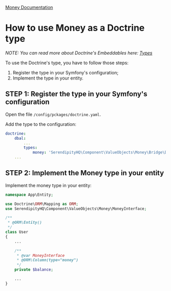 [Money Documentation](../Money.md)

# How to use Money as a Doctrine type

*NOTE: You can read more about Doctrine's Embeddables here: [Types](https://www.doctrine-project.org/projects/doctrine-dbal/en/2.10/reference/types.html)*

To use the Doctrine's type, you have to follow those steps:

1. Register the type in your Symfony's configuration;
2. Implement the type in your entity.

## STEP 1: Register the type in your Symfony's configuration

Open the file `/config/pckages/doctrine.yaml`.

Add the type to the configuration:

```yaml
doctrine:
    dbal:
        ...
        types:
            money: 'SerendipityHQ\Component\ValueObjects\Money\Bridge\Doctrine\MoneyType'
    ...
```

## STEP 2: Implement the Money type in your entity

Implement the money type in your entity:

```php
namespace App\Entity;

use Doctrine\ORM\Mapping as ORM;
use SerendipityHQ\Component\ValueObjects\Money\MoneyInterface;

/**
 * @ORM\Entity()
 */
class User
{
    ...

    /**
     * @var MoneyInterface
     * @ORM\Column(type="money")
     */
    private $balance;

    ...
}
```
